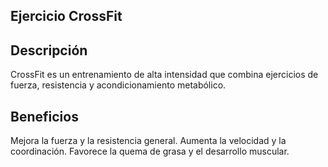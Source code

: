 ## Ejercicio CrossFit

## Descripción
CrossFit es un entrenamiento de alta intensidad que combina ejercicios de fuerza, resistencia y acondicionamiento metabólico.

## Beneficios
Mejora la fuerza y la resistencia general.
Aumenta la velocidad y la coordinación.
Favorece la quema de grasa y el desarrollo muscular.